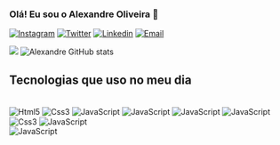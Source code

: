 ### Olá! Eu sou o Alexandre Oliveira 🫡

[![Instagram](https://img.shields.io/badge/Instagram-E4405F?style=for-the-badge&logo=instagram&logoColor=white)](https://www.instagram.com/xandeflores_/)
[![Twitter](https://img.shields.io/badge/Twitter-1DA1F2?style=for-the-badge&logo=twitter&logoColor=white)](https://twitter.com/XandeOliveira7_)
[![Linkedin](https://img.shields.io/badge/LinkedIn-0077B5?style=for-the-badge&logo=linkedin&logoColor=white)](https://www.linkedin.com/in/alexandre-flores-aa3817268/)
[![Email](https://img.shields.io/badge/Gmail-D14836?style=for-the-badge&logo=gmail&logoColor=white)](mailto:serolfalexandre@gmail.com)



![](https://github-readme-stats.vercel.app/api?username=AlexandreOliveira7&theme=react&hide_border=true&include_all_commits=true&count)
![Alexandre GitHub stats](https://github-readme-streak-stats.herokuapp.com/?user=AlexandreOliveira7&theme=react&hide_border=true)<br/>





## Tecnologias que uso no meu dia

<div style="display: inline_block"> <br/>
   <img align="center"alt="Html5" src="https://img.shields.io/badge/HTML5-E34F26?style=for-the-badge&logo=html5&logoColor=white"/>
   <img align="center"alt="Css3" src="https://img.shields.io/badge/CSS3-1572B6?style=for-the-badge&logo=css3&logoColor=white"/>
   <img align="center"alt="JavaScript" src="https://img.shields.io/badge/JavaScript-323330?style=for-the-badge&logo=javascript&logoColor=F7DF1E"/>
   <img align="center"alt="JavaScript" src="https://img.shields.io/badge/docker-%230db7ed.svg?style=for-the-badge&logo=docker&logoColor=white"/>
   <img align="center"alt="JavaScript" src="https://img.shields.io/badge/React-20232A?style=for-the-badge&logo=react&logoColor=61DAFB"/>
   <img align="center"alt="JavaScript" src="https://img.shields.io/badge/Vue.js-35495E?style=for-the-badge&logo=vue.js&logoColor=4FC08D"/>
   <img align="center"alt="Css3" src="https://img.shields.io/badge/Vuetify-1867C0?style=for-the-badge&logo=vuetify&logoColor=AEDDFF"/>
   <img align="center"alt="JavaScript" src="https://img.shields.io/badge/Bootstrap-563D7C?style=for-the-badge&logo=bootstrap&logoColor=white"/> <br>
   <img align="center"alt="JavaScript" src="https://img.shields.io/badge/Tailwind_CSS-38B2AC?style=for-the-badge&logo=tailwind-css&logoColor=white"/
   <img align="center"alt="JavaScript" src="https://img.shields.io/badge/Figma-F24E1E?style=for-the-badge&logo=figma&logoColor=white"/>
   
</div>

